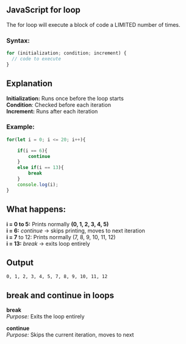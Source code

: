 ## **JavaScript for loop**  
The for loop will execute a block of code a LIMITED number of times.

### **Syntax:**
```javascript
for (initialization; condition; increment) {
  // code to execute
}
```
## Explanation
**Initialization:** Runs once before the loop starts  
**Condition**: Checked before each iteration  
**Increment:** Runs after each iteration  

### Example:
```javascript
for(let i = 0; i <= 20; i++){

    if(i == 6){
        continue
    }
    else if(i == 13){
        break
    }
    console.log(i);
}
```

## What happens:
**i = 0 to 5:** Prints normally **(0, 1, 2, 3, 4, 5)**  
**i = 6:** *continue* → skips printing, moves to next iteration  
**i = 7** to 12: Prints normally (7, 8, 9, 10, 11, 12)  
**i = 13:** *break* → exits loop entirely  
 
## Output
```
0, 1, 2, 3, 4, 5, 7, 8, 9, 10, 11, 12
```

## break and continue in loops
**break**  
*Purpose:* Exits the loop entirely    

**continue**    
*Purpose:* Skips the current iteration, moves to next  